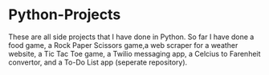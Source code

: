 # Python-Projects
These are all side projects that I have done in Python. So far I have done a food game, 
a Rock Paper Scissors game,a web scraper for a weather website, a Tic Tac Toe game, 
a Twilio messaging app, a Celcius to Farenheit convertor, and a To-Do List app (seperate repository).
